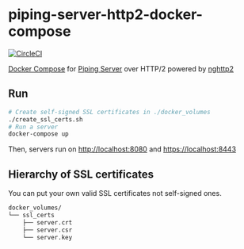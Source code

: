 # piping-server-http2-docker-compose
[![CircleCI](https://circleci.com/gh/nwtgck/piping-server-http2-docker-compose.svg?style=shield)](https://circleci.com/gh/nwtgck/piping-server-http2-docker-compose)

[Docker Compose](https://docs.docker.com/compose/) for [Piping Server](https://github.com/nwtgck/piping-server) over HTTP/2 powered by [nghttp2](https://github.com/nghttp2/nghttp2)

## Run

```bash
# Create self-signed SSL certificates in ./docker_volumes
./create_ssl_certs.sh
# Run a server
docker-compose up
```

Then, servers run on <http://localhost:8080> and <https://localhost:8443>


## Hierarchy of SSL certificates

You can put your own valid SSL certificates not self-signed ones.

```txt
docker_volumes/
└── ssl_certs
    ├── server.crt
    ├── server.csr
    └── server.key
```
